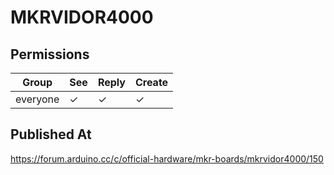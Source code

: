 # MKRVIDOR4000

## Permissions

| Group    | See | Reply | Create |
| -------- | --- | ----- | ------ |
| everyone | ✓   | ✓     | ✓      |

## Published At

https://forum.arduino.cc/c/official-hardware/mkr-boards/mkrvidor4000/150
